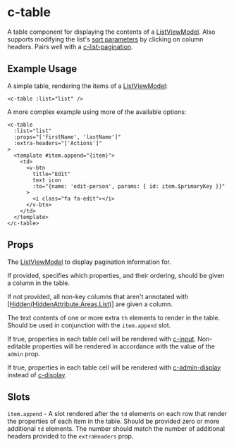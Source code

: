 # c-table

<!-- MARKER:summary -->
    
A table component for displaying the contents of a [ListViewModel](/stacks/vue/layers/viewmodels.md). Also supports modifying the list's [sort parameters](/modeling/model-components/data-sources.md#standard-parameters) by clicking on column headers. Pairs well with a [c-list-pagination](/stacks/vue/coalesce-vue-vuetify/components/c-list-pagination.md).

<!-- MARKER:summary-end -->


## Example Usage

A simple table, rendering the items of a [ListViewModel](/stacks/vue/layers/viewmodels.md):

``` vue-html
<c-table :list="list" />
```

A more complex example using more of the available options: 

``` vue-html
<c-table
  :list="list"
  :props="['firstName', 'lastName']"
  :extra-headers="['Actions']"
>
  <template #item.append="{item}"> 
    <td>
      <v-btn
        title="Edit"
        text icon
        :to="{name: 'edit-person', params: { id: item.$primaryKey }}"
      >
        <i class="fa fa-edit"></i>
      </v-btn>
    </td>
  </template>
</c-table>
```

## Props

<Prop def="list: ListViewModel" lang="ts" />

The [ListViewModel](/stacks/vue/layers/viewmodels.md) to display pagination information for.

<Prop def="props?: string[]" lang="ts" />

If provided, specifies which properties, and their ordering, should be given a column in the table. 
    
If not provided, all non-key columns that aren't annotated with [[Hidden(HiddenAttribute.Areas.List)]](/modeling/model-components/attributes/hidden.md) are given a column.

<Prop def="extraHeaders?: string[]" lang="ts" />

The text contents of one or more extra ``th`` elements to render in the table. Should be used in conjunction with the ``item.append`` slot.

<Prop def="editable: boolean = false" lang="ts" />

If true, properties in each table cell will be rendered with [c-input](/stacks/vue/coalesce-vue-vuetify/components/c-input.md). Non-editable properties will be rendered in accordance with the value of the `admin` prop.

<Prop def="admin: boolean = false" lang="ts" />

If true, properties in each table cell will be rendered with [c-admin-display](/stacks/vue/coalesce-vue-vuetify/components/c-admin-display.md) instead of [c-display](/stacks/vue/coalesce-vue-vuetify/components/c-display.md).

## Slots

``item.append`` - A slot rendered after the ``td`` elements on each row that render the properties of each item in the table. Should be provided zero or more additional ``td`` elements. The number should match the number of additional headers provided to the `extraHeaders` prop.